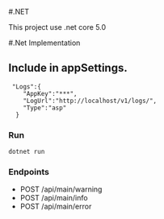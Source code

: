 #.NET

This project use .net core 5.0


#.Net Implementation

## Include in appSettings.
```
 "Logs":{
    "AppKey":"***",
    "LogUrl":"http://localhost/v1/logs/",
    "Type":"asp"
  }
```

### Run
```
dotnet run
```

### Endpoints

* POST /api/main/warning
* POST /api/main/info
* POST /api/main/error


